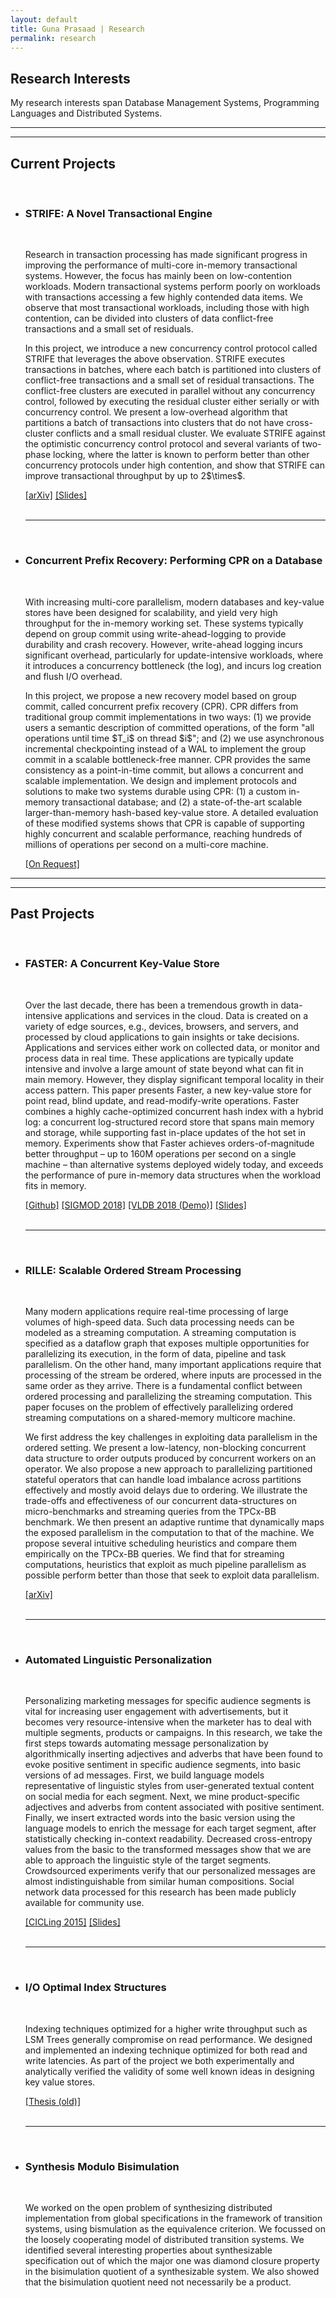 ```yaml
---
layout: default
title: Guna Prasaad | Research
permalink: research
---
```


<p><h2>Research Interests</h2></p>
<p>My research interests span Database Management Systems, Programming Languages and Distributed Systems. </p>
<hr><hr>
<p><h2>Current Projects</h2></p>
<ul>
<br>
<li>
  <h3>STRIFE: A Novel Transactional Engine</h3> <br>
  <p>Research in transaction processing has made significant progress in improving the performance of multi-core in-memory transactional systems. However, the focus has mainly been on low-contention workloads. Modern transactional systems perform poorly on workloads with transactions accessing a few highly contended data items.  We observe that most transactional workloads, including those with high contention, can be divided into clusters of data conflict-free transactions and a small set of residuals. </p>
  <p>In this project, we introduce a new concurrency control protocol called STRIFE that leverages the above observation. STRIFE executes transactions in batches, where each batch is partitioned into clusters of conflict-free transactions and a small set of residual transactions. The conflict-free clusters are executed in parallel without any concurrency control, followed by executing the residual cluster either serially or with concurrency control. We present a low-overhead algorithm that partitions a batch of transactions into clusters that do not have cross-cluster conflicts and a small residual cluster. We evaluate STRIFE against the optimistic concurrency control protocol and several variants of two-phase locking, where the latter is known to perform better than other concurrency protocols under high contention, and show that STRIFE can improve transactional throughput by up to 2$\times$. </p>
  <span><a href="https://arxiv.org/abs/1810.01997">[arXiv]</a></span>
  <span><a href="{{site.url}}assets/STRIFE-quals.pptx">[Slides]</a></span>
</li>
<br><hr><br>
<li>
<h3>Concurrent Prefix Recovery: Performing CPR on a Database</h3><br>
<p>With increasing multi-core parallelism, modern databases and key-value stores have been designed for scalability, and yield very high throughput for the in-memory working set. These systems typically depend on group commit using write-ahead-logging to provide durability and crash recovery. However, write-ahead logging incurs significant overhead, particularly for update-intensive workloads, where it introduces a concurrency bottleneck (the log), and incurs log creation and flush I/O overhead. </p>
<p>In this project, we propose a new recovery model based on group commit, called concurrent prefix recovery (CPR). CPR differs from traditional group commit implementations in two ways: (1) we provide users a semantic description of committed operations, of the form "all operations until time $T_i$ on thread $i$"; and (2) we use asynchronous incremental checkpointing instead of a WAL to implement the group commit in a scalable bottleneck-free manner. CPR provides the same consistency as a point-in-time commit, but allows a concurrent and scalable implementation. We design and implement protocols and solutions to make two systems durable using CPR: (1) a custom in-memory transactional database; and (2) a state-of-the-art scalable larger-than-memory hash-based key-value store. A detailed evaluation of these modified systems shows that CPR is capable of supporting highly concurrent and scalable performance, reaching hundreds of millions of operations per second on a multi-core machine.</p>
<span><a href="mailto:guna@cs.washington.edu">[On Request]</a></span>
</li>
</ul>
<p>
<hr>
<hr>
<h2>Past Projects</h2></p>
<ul>
<br>
<li><h3>FASTER: A Concurrent Key-Value Store</h3><br>
<p>Over the last decade, there has been a tremendous growth in data-intensive applications and services in the cloud. Data is created on a variety of edge sources, e.g., devices, browsers, and servers, and processed by cloud applications to gain insights or take decisions. Applications and services either work on collected data, or monitor and process data in real time. These applications are typically update intensive and involve a large amount of state beyond what can fit in main memory. However, they display significant temporal locality in their access pattern. This paper presents Faster, a new key-value store for point read, blind update, and read-modify-write operations. Faster combines a highly cache-optimized concurrent hash index with a hybrid log: a concurrent log-structured record store that spans main memory and storage, while supporting fast in-place updates of the hot set in memory. Experiments show that Faster achieves orders-of-magnitude better throughput – up to 160M operations per second on a single machine – than alternative systems deployed widely today, and exceeds the performance of pure in-memory data structures when the workload fits in memory. </p>
<span><a href="https://github.com/Microsoft/FASTER">[Github]</a></span> 
<span><a href="https://www.microsoft.com/en-us/research/uploads/prod/2018/03/faster-sigmod18.pdf">[SIGMOD 2018]</a></span> <span><a href="http://www.vldb.org/pvldb/vol11/p1930-chandramouli.pdf">[VLDB 2018 (Demo)]</a></span>
<span><a href="{{site.url}}assets/FASTER-sigmod18.pptx">[Slides]</a></span> </li>
<br><hr><br>
<li><h3>RILLE: Scalable Ordered Stream Processing</h3><br>
<p>Many modern applications require real-time processing of large volumes of high-speed data. Such data processing needs can be modeled as a streaming computation. A streaming computation is specified as a dataflow graph that exposes multiple opportunities for parallelizing its execution, in the form of data, pipeline and task parallelism. On the other hand, many important applications require that processing of the stream be ordered, where inputs are processed in the same order as they arrive. There is a fundamental conflict between ordered processing and parallelizing the streaming computation. This paper focuses on the problem of effectively parallelizing ordered streaming computations on a shared-memory multicore machine.  </p>
<p>We first address the key challenges in exploiting data parallelism in the ordered setting. We present a low-latency, non-blocking concurrent data structure to order outputs produced by concurrent workers on an operator. We also propose a new approach to parallelizing partitioned stateful operators that can handle load imbalance across partitions effectively and mostly avoid delays due to ordering. We illustrate the trade-offs and effectiveness of our concurrent data-structures on micro-benchmarks and streaming queries from the TPCx-BB benchmark. We then present an adaptive runtime that dynamically maps the exposed parallelism in the computation to that of the machine. We propose several intuitive scheduling heuristics and compare them empirically on the TPCx-BB queries. We find that for streaming computations, heuristics that exploit as much pipeline parallelism as possible perform better than those that seek to exploit data parallelism. </p>
<span><a href="https://arxiv.org/abs/1803.11328">[arXiv]</a></span> 
</li>
<br><hr><br>
<li><h3>Automated Linguistic Personalization</h3><br>
<p>Personalizing marketing messages for specific audience segments is vital for increasing user engagement with advertisements, but it becomes very resource-intensive when the marketer has to deal with multiple segments, products or campaigns. In this research, we take the first steps towards automating message personalization by algorithmically inserting adjectives and adverbs that have been found to evoke positive sentiment in specific audience segments, into basic versions of ad messages. First, we build language models representative of linguistic styles from user-generated textual content on social media for each segment. Next, we mine product-specific adjectives and adverbs from content associated with positive sentiment. Finally, we insert extracted words into the basic version using the language models to enrich the message for each target segment, after statistically checking in-context readability. Decreased cross-entropy values from the basic to the transformed messages show that we are able to approach the linguistic style of the target segments. Crowdsourced experiments verify that our personalized messages are almost indistinguishable from similar human compositions. Social network data processed for this research has been made publicly available for community use. </p>
<span><a href="https://link.springer.com/chapter/10.1007/978-3-319-18117-2_16">[CICLing 2015]</a></span>
<span><a href="http://people.mpi-inf.mpg.de/~rsaharo/cicling15slides_rsrapgpjpk.pdf">[Slides]</a></span>
</li>
<br><hr><br>
<li><h3>I/O Optimal Index Structures</h3><br>
<p>Indexing techniques optimized for a higher write throughput such as LSM Trees generally compromise on read performance. We designed and implemented an indexing technique optimized for both read and write latencies. As part of the project we both experimentally and analytically verified the validity of some well known ideas in designing key value stores. </p>
<span><a href="{{site.url}}/assets/buffertree-report.pdf">[Thesis (old)]</a></span> </li>
<br><hr><br>
<li><h3>Synthesis Modulo Bisimulation</h3><br>
<p>We worked on the open problem of synthesizing distributed implementation from global specifications in the framework of transition systems, using bismulation as the equivalence criterion. We focussed on the loosely cooperating model of distributed transition systems. We identified several interesting properties about synthesizable specification out of which the major one was diamond closure property in the bisimulation quotient of a synthesizable system. We also showed that the bisimulation quotient need not necessarily be a product. </p> 
</li>
</ul>

